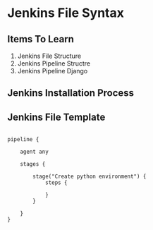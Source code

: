 # Jenkins File Syntax

## Items To Learn

1.  Jenkins File Structure
2.  Jenkins Pipeline Structre
3.  Jenkins Pipeline Django

## Jenkins Installation Process

## Jenkins File Template

```

pipeline {

    agent any

    stages {

        stage("Create python environment") {
            steps {
                
            }
        }

    }
}
```